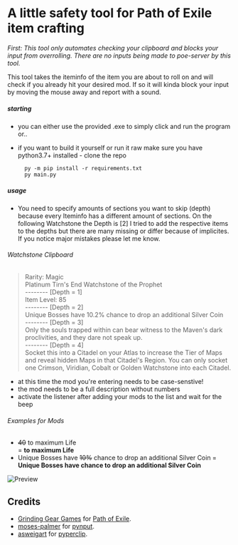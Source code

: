 # A little safety tool for Path of Exile item crafting

*First: This tool only automates checking your clipboard and blocks your input from overrolling. There are no inputs being made to poe-server by this tool.*

This tool takes the iteminfo of the item you are about to roll on and will check if you already hit your desired mod. If so it will kinda block your input by moving the mouse away and report with a sound.

##### starting
- you can either use the provided .exe to simply click and run the program or.. 
- if you want to build it yourself or run it raw make sure you have python3.7+ installed
        - clone the repo

        py -m pip install -r requirements.txt
        py main.py

##### usage
- You need to specify amounts of sections you want to skip (depth) because every Iteminfo has a different amount of sections. On the following Watchstone the Depth is [2] 
I tried to add the respective items to the depths but there are many missing or differ because of implicites. If you notice major mistakes please let me know.

###### Watchstone Clipboard
>Rarity: Magic\
Platinum Tirn's End Watchstone of the Prophet\
-------- [Depth = 1]\
Item Level: 85\
-------- [Depth = 2]\
Unique Bosses have 10.2% chance to drop an additional Silver Coin\
-------- [Depth = 3]\
Only the souls trapped within can bear witness to the Maven's dark proclivities, and they dare not speak up.\
-------- [Depth = 4]\
Socket this into a Citadel on your Atlas to increase the Tier of Maps and reveal hidden Maps in that Citadel's Region. You can only socket one Crimson, Viridian, Cobalt or Golden Watchstone into each Citadel.
>

- at this time the mod you're entering needs to be case-senstive!
- the mod needs to be a full description without numbers
- activate the listener after adding your mods to the list and wait for the beep

###### Examples for Mods
>
- ~~40~~ to maximum Life  
= **to maximum Life**
- Unique Bosses have ~~10%~~ chance to drop an additional Silver Coin 
= **Unique Bosses have chance to drop an additional Silver Coin**
>

![Preview](https://imgur.com/F08yj7n)

## Credits

- [Grinding Gear Games](http://www.grindinggear.com/) for [Path of Exile](https://www.pathofexile.com/).
- [moses-palmer](https://github.com/moses-palmer) for [pynput](https://github.com/moses-palmer/pynput).
- [asweigart](https://github.com/asweigart/) for [pyperclip](https://github.com/asweigart/pyperclip).